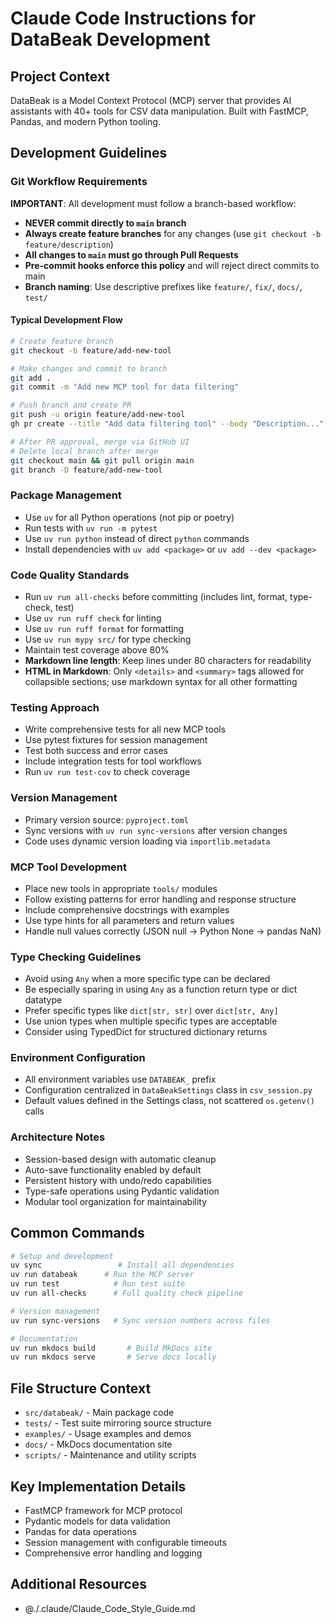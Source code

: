 # Claude Code Instructions for DataBeak Development

## Project Context

DataBeak is a Model Context Protocol (MCP) server that provides AI assistants
with 40+ tools for CSV data manipulation. Built with FastMCP, Pandas, and
modern Python tooling.

## Development Guidelines

### Git Workflow Requirements

**IMPORTANT**: All development must follow a branch-based workflow:

- **NEVER commit directly to `main` branch**
- **Always create feature branches** for any changes (use `git checkout -b feature/description`)
- **All changes to `main` must go through Pull Requests**
- **Pre-commit hooks enforce this policy** and will reject direct commits to main
- **Branch naming**: Use descriptive prefixes like `feature/`, `fix/`, `docs/`, `test/`

#### Typical Development Flow

```bash
# Create feature branch
git checkout -b feature/add-new-tool

# Make changes and commit to branch
git add .
git commit -m "Add new MCP tool for data filtering"

# Push branch and create PR
git push -u origin feature/add-new-tool
gh pr create --title "Add data filtering tool" --body "Description..."

# After PR approval, merge via GitHub UI
# Delete local branch after merge
git checkout main && git pull origin main
git branch -D feature/add-new-tool
```

### Package Management

- Use `uv` for all Python operations (not pip or poetry)
- Run tests with `uv run -m pytest`
- Use `uv run python` instead of direct `python` commands
- Install dependencies with `uv add <package>` or `uv add --dev <package>`

### Code Quality Standards

- Run `uv run all-checks` before committing (includes lint, format, type-check, test)
- Use `uv run ruff check` for linting
- Use `uv run ruff format` for formatting
- Use `uv run mypy src/` for type checking
- Maintain test coverage above 80%
- **Markdown line length**: Keep lines under 80 characters for readability
- **HTML in Markdown**: Only `<details>` and `<summary>` tags allowed for
  collapsible sections; use markdown syntax for all other formatting

### Testing Approach

- Write comprehensive tests for all new MCP tools
- Use pytest fixtures for session management
- Test both success and error cases
- Include integration tests for tool workflows
- Run `uv run test-cov` to check coverage

### Version Management

- Primary version source: `pyproject.toml`
- Sync versions with `uv run sync-versions` after version changes
- Code uses dynamic version loading via `importlib.metadata`

### MCP Tool Development

- Place new tools in appropriate `tools/` modules
- Follow existing patterns for error handling and response structure
- Include comprehensive docstrings with examples
- Use type hints for all parameters and return values
- Handle null values correctly (JSON null → Python None → pandas NaN)

### Type Checking Guidelines

- Avoid using `Any` when a more specific type can be declared
- Be especially sparing in using `Any` as a function return type or dict datatype
- Prefer specific types like `dict[str, str]` over `dict[str, Any]`
- Use union types when multiple specific types are acceptable
- Consider using TypedDict for structured dictionary returns

### Environment Configuration

- All environment variables use `DATABEAK_` prefix
- Configuration centralized in `DataBeakSettings` class in `csv_session.py`
- Default values defined in the Settings class, not scattered `os.getenv()` calls

### Architecture Notes

- Session-based design with automatic cleanup
- Auto-save functionality enabled by default
- Persistent history with undo/redo capabilities
- Type-safe operations using Pydantic validation
- Modular tool organization for maintainability

## Common Commands

```bash
# Setup and development
uv sync                 # Install all dependencies
uv run databeak      # Run the MCP server
uv run test            # Run test suite
uv run all-checks      # Full quality check pipeline

# Version management
uv run sync-versions   # Sync version numbers across files

# Documentation
uv run mkdocs build       # Build MkDocs site
uv run mkdocs serve       # Serve docs locally
```

## File Structure Context

- `src/databeak/` - Main package code
- `tests/` - Test suite mirroring source structure
- `examples/` - Usage examples and demos
- `docs/` - MkDocs documentation site
- `scripts/` - Maintenance and utility scripts

## Key Implementation Details

- FastMCP framework for MCP protocol
- Pydantic models for data validation
- Pandas for data operations
- Session management with configurable timeouts
- Comprehensive error handling and logging

## Additional Resources

- @./.claude/Claude_Code_Style_Guide.md
